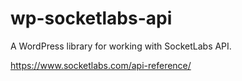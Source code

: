 # wp-socketlabs-api
A WordPress library for working with SocketLabs API.

https://www.socketlabs.com/api-reference/
